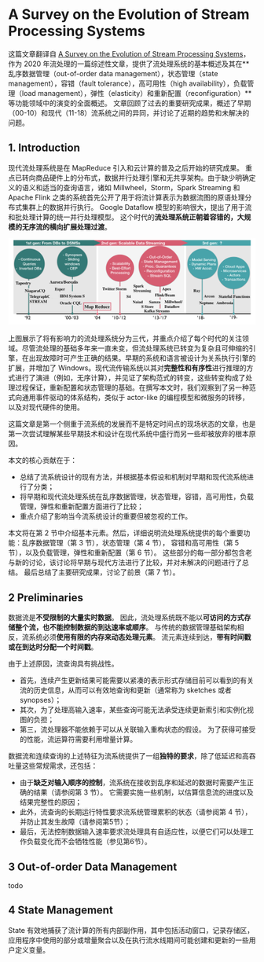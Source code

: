 # A Survey on the Evolution of Stream Processing Systems

这篇文章翻译自 [A Survey on the Evolution of Stream Processing Systems](https://arxiv.org/abs/2008.00842)，作为 2020 年流处理的一篇综述性文章，提供了流处理系统的基本概述及其在**乱序数据管理（out-of-order data management），状态管理（state management），容错（fault tolerance），高可用性（high availability），负载管理（load management），弹性（elasticity）和重新配置（reconfiguration）**等功能领域中的演变的全面概述。 文章回顾了过去的重要研究成果，概述了早期（00-10）和现代（11-18）流系统之间的异同，并讨论了近期的趋势和未解决的问题。

## 1. Introduction

现代流处理系统是在 MapReduce 引入和云计算的普及之后开始的研究成果。 重点已转向商品硬件上的分布式，数据并行处理引擎和无共享架构。由于缺少明确定义的语义和适当的查询语言，诸如 Millwheel，Storm，Spark Streaming 和 Apache Flink 之类的系统首先公开了用于将流计算表示为数据流图的原语处理分布式集群上的数据并行执行。 Google Dataflow 模型的影响很大，提出了用于流和批处理计算的统一并行处理模型。 这个时代的**流处理系统正朝着容错的，大规模的无序流的横向扩展处理过渡**。

![image-20201103131450969](img/image-20201103131450969.png)

上图展示了将有影响力的流处理系统分为三代，并重点介绍了每个时代的关注领域。尽管流处理的基础多年来一直未变，但流处理系统已转变为复杂且可伸缩的引擎，在出现故障时可产生正确的结果。早期的系统和语言被设计为关系执行引擎的扩展，并增加了 Windows。现代流传输系统以其对**完整性和有序性**进行推理的方式进行了演进（例如，无序计算），并见证了架构范式的转变，这些转变构成了处理过程保证，重新配置和状态管理的基础。在撰写本文时，我们观察到了另一种范式向通用事件驱动的体系结构，类似于 actor-like 的编程模型和微服务的转移，以及对现代硬件的使用。

这篇文章是第一个侧重于流系统的发展而不是特定时间点的现场状态的文章，也是第一次尝试理解某些早期技术和设计在现代系统中盛行而另一些却被放弃的根本原因。

本文的核心贡献在于：

* 总结了流系统设计的现有方法，并根据基本假设和机制对早期和现代流系统进行了分类；
* 将早期和现代流处理系统在乱序数据管理，状态管理，容错，高可用性，负载管理，弹性和重新配置方面进行了比较；
* 重点介绍了影响当今流系统设计的重要但被忽视的工作。

本文将在第 2 节中介绍基本元素。然后，详细说明流处理系统提供的每个重要功能：乱序数据管理（第 3 节），状态管理（第 4 节）， 容错和高可用性（第 5 节），以及负载管理，弹性和重新配置（第 6 节）。 这些部分的每一部分都包含老与新的讨论，该讨论将早期与现代方法进行了比较，并对未解决的问题进行了总结。 最后总结了主要研究成果，讨论了前景（第 7 节）。

## 2 Preliminaries

数据流是**不受限制的大量实时数据**。 因此，流处理系统既不能以**可访问的方式存储整个流，也不能控制数据的到达速率或顺序**。 与传统的数据管理基础架构相反，流系统必须**使用有限的内存来动态处理元素**。 流元素连续到达，**带有时间戳或在到达时分配一个时间戳**。

由于上述原因，流查询具有挑战性。 

* 首先，连续产生更新结果可能需要以紧凑的表示形式存储目前可以看到的有关流的历史信息，从而可以有效地查询和更新（通常称为 sketches 或者 synopses）；
* 其次，为了处理高输入速率，某些查询可能无法承受连续更新索引和实例化视图的负担；
* 第三，流处理器不能依赖于可以从关联输入重构状态的假设。 为了获得可接受的性能，流运算符需要利用增量计算。

数据流和连续查询的上述特征为流系统提供了一组**独特的要求**，除了低延迟和高吞吐量这些常规需求，还包括：

* 由于**缺乏对输入顺序的控制**，流系统在接收到乱序和延迟的数据时需要产生正确的结果（请参阅第 3 节）。 它需要实施一些机制，以估算信息流的进度以及结果完整性的原因；
* 此外，流查询的长期运行特性要求流系统管理累积的状态（请参阅第 4 节），并防止其发生故障（请参阅第5节）；
* 最后，无法控制数据输入速率要求流处理具有自适应性，以便它们可以处理工作负载变化而不会牺牲性能（参见第6节）。

## 3 Out-of-order Data Management

todo

## 4 State Management

State 有效地捕获了流计算的所有内部副作用，其中包括活动窗口，记录存储区，应用程序中使用的部分或增量聚合以及在执行流水线期间可能创建和更新的一些用户定义变量。